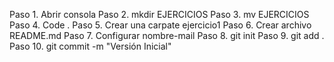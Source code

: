 Paso 1. Abrir consola
Paso 2. mkdir EJERCICIOS
Paso 3. mv EJERCICIOS
Paso 4. Code .
Paso 5. Crear una carpate ejercicio1
Paso 6. Crear archivo README.md
Paso 7. Configurar nombre-mail
Paso 8. git init
Paso 9. git add .
Paso 10. git commit -m "Versión Inicial"
